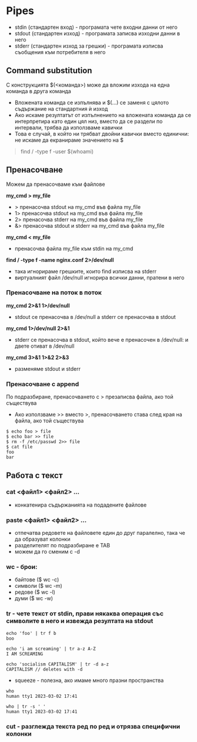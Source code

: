 # Pipes
- stdin (стандартен вход) - програмата чете входни данни от него
- stdout (стандартен изход) - програмата записва изходни данни в него
- stderr (стандартен изход за грешки) - програмата изписва съобщения
към потребителя в него

## Command substitution 
С конструкцията \$\(\<команда\>\) може да вложим изхода на една команда в
друга команда
- Вложената команда се изпълнява и $(...) се заменя с цялото
съдържание на стандартния ѝ изход
- Ако искаме резултатът от изпълнението на вложената команда да се
интерпретира като един цял низ, вместо да се раздели по интервали,
трябва да използваме кавички
- Това е случай, в който ни трябват двойни кавички вместо единични: не
искаме да екранираме значението на $
>find / -type f -user $(whoami)

## Пренасочване
Можем да пренасочваме към файлове

**my_cmd > my_file**

 - \> пренасочва stdout на my_cmd във файла my_file
 - 1\> пренасочва stdout на my_cmd във файла my_file
 - 2\> пренасочва stderr на my_cmd във файла my_file
 - &\> пренасочва stdout и stderr на my_cmd във файла my_file
   
**my_cmd < my_file**

 - пренасочва файла my_file към stdin на my_cmd
   
**find / -type f -name nginx.conf 2>/dev/null**

 - така игнорираме грешките, които find изписва на stderr
 - виртуалният файл /dev/null игнорира всички данни, пратени в него

### Пренасочване на поток в поток
**my_cmd 2>&1 1>/dev/null**
- stdout се пренасочва в /dev/null а stderr се
пренасочва в stdout

**my_cmd 1>/dev/null 2>&1**
- stderr се пренасочва в stdout, който вече е
пренасочен в /dev/null: и двете отиват в /dev/null

**my_cmd 3>&1 1>&2 2>&3**
- разменяме stdout и stderr

### Пренасочване с append
По подразбиране, пренасочването с > презаписва файла, ако той
съществува
- Ако използваме >> вместо >, пренасочването става след края на файла,
ако той съществува
```
$ echo foo > file
$ echo bar >> file
$ rm -f /etc/passwd 2>> file
$ cat file
foo
bar
```
## Работа с текст
### cat \<файл1\> \<файл2\> ...
- конкатенира съдържанията на
подадените файлове
### paste \<файл1\> \<файл2\> ...
- отпечатва редовете на файловете един
до друг паралелно, така че да образуват колонки
- разделителят по подразбиране е TAB
- можем да го сменим с -d
### wc - брои:
- байтове ($ wc -c)
- символи ($ wc -m)
- редове ($ wc -l)
- думи ($ wc -w)
### tr - чете текст от stdin, прави някаква операция със символите в него и извежда резултата на stdout
```
echo 'foo' | tr f b
boo

echo 'i am screaming' | tr a-z A-Z
I AM SCREAMING

echo 'socialism CAPITALISM' | tr -d a-z
CAPITALISM // deletes with -d
```
- squeeze - полезна, ако имаме много празни пространства
```
who
human tty1 2023-03-02 17:41

who | tr -s ' '
human tty1 2023-03-02 17:41
```
### cut -  разглежда текста ред по ред и отрязва специфични колонки
